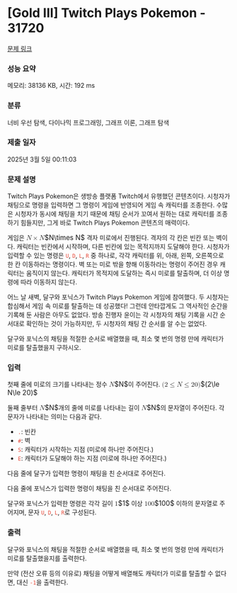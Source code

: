 # [Gold III] Twitch Plays Pokemon - 31720 

[문제 링크](https://www.acmicpc.net/problem/31720) 

### 성능 요약

메모리: 38136 KB, 시간: 192 ms

### 분류

너비 우선 탐색, 다이나믹 프로그래밍, 그래프 이론, 그래프 탐색

### 제출 일자

2025년 3월 5일 00:11:03

### 문제 설명

<p>Twitch Plays Pokemon은 생방송 플랫폼 Twitch에서 유행했던 콘텐츠이다. 시청자가 채팅으로 명령을 입력하면 그 명령이 게임에 반영되어 게임 속 캐릭터를 조종한다. 수많은 시청자가 동시에 채팅을 치기 때문에 채팅 순서가 꼬여서 원하는 대로 캐릭터를 조종하기 힘들지만, 그게 바로 Twitch Plays Pokemon 콘텐츠의 매력이다.</p>

<p>게임은 <mjx-container class="MathJax" jax="CHTML" style="font-size: 109%; position: relative;"><mjx-math class="MJX-TEX" aria-hidden="true"><mjx-mi class="mjx-i"><mjx-c class="mjx-c1D441 TEX-I"></mjx-c></mjx-mi><mjx-mo class="mjx-n" space="3"><mjx-c class="mjx-cD7"></mjx-c></mjx-mo><mjx-mi class="mjx-i" space="3"><mjx-c class="mjx-c1D441 TEX-I"></mjx-c></mjx-mi></mjx-math><mjx-assistive-mml unselectable="on" display="inline"><math xmlns="http://www.w3.org/1998/Math/MathML"><mi>N</mi><mo>×</mo><mi>N</mi></math></mjx-assistive-mml><span aria-hidden="true" class="no-mathjax mjx-copytext">$N\times N$</span></mjx-container> 격자 미로에서 진행된다. 격자의 각 칸은 빈칸 또는 벽이다. 캐릭터는 빈칸에서 시작하며, 다른 빈칸에 있는 목적지까지 도달해야 한다. 시청자가 입력할 수 있는 명령은 <span style="color:#e74c3c;"><code>U</code></span>, <span style="color:#e74c3c;"><code>D</code></span>, <span style="color:#e74c3c;"><code>L</code></span>, <span style="color:#e74c3c;"><code>R</code></span> 중 하나로, 각각 캐릭터를 위, 아래, 왼쪽, 오른쪽으로 한 칸 이동하라는 명령이다. 벽 또는 미로 밖을 향해 이동하라는 명령이 주어진 경우 캐릭터는 움직이지 않는다. 캐릭터가 목적지에 도달하는 즉시 미로를 탈출하며, 더 이상 명령에 따라 이동하지 않는다.</p>

<p>어느 날 새벽, 달구와 포닉스가 Twitch Plays Pokemon 게임에 참여했다. 두 시청자는 합심해서 게임 속 미로를 탈출하는 데 성공했다! 그런데 안타깝게도 그 역사적인 순간을 기록해 둔 사람은 아무도 없었다. 방송 진행자 윤이는 각 시청자의 채팅 기록을 시간 순서대로 확인하는 것이 가능하지만, 두 시청자의 채팅 간 순서를 알 수는 없었다.</p>

<p>달구와 포닉스의 채팅을 적절한 순서로 배열했을 때, 최소 몇 번의 명령 만에 캐릭터가 미로를 탈출했을지 구하시오.</p>

### 입력 

 <p>첫째 줄에 미로의 크기를 나타내는 정수 <mjx-container class="MathJax" jax="CHTML" style="font-size: 109%; position: relative;"><mjx-math class="MJX-TEX" aria-hidden="true"><mjx-mi class="mjx-i"><mjx-c class="mjx-c1D441 TEX-I"></mjx-c></mjx-mi></mjx-math><mjx-assistive-mml unselectable="on" display="inline"><math xmlns="http://www.w3.org/1998/Math/MathML"><mi>N</mi></math></mjx-assistive-mml><span aria-hidden="true" class="no-mathjax mjx-copytext">$N$</span></mjx-container>이 주어진다. <mjx-container class="MathJax" jax="CHTML" style="font-size: 109%; position: relative;"><mjx-math class="MJX-TEX" aria-hidden="true"><mjx-mo class="mjx-n"><mjx-c class="mjx-c28"></mjx-c></mjx-mo><mjx-mn class="mjx-n"><mjx-c class="mjx-c32"></mjx-c></mjx-mn><mjx-mo class="mjx-n" space="4"><mjx-c class="mjx-c2264"></mjx-c></mjx-mo><mjx-mi class="mjx-i" space="4"><mjx-c class="mjx-c1D441 TEX-I"></mjx-c></mjx-mi><mjx-mo class="mjx-n" space="4"><mjx-c class="mjx-c2264"></mjx-c></mjx-mo><mjx-mn class="mjx-n" space="4"><mjx-c class="mjx-c32"></mjx-c><mjx-c class="mjx-c30"></mjx-c></mjx-mn><mjx-mo class="mjx-n"><mjx-c class="mjx-c29"></mjx-c></mjx-mo></mjx-math><mjx-assistive-mml unselectable="on" display="inline"><math xmlns="http://www.w3.org/1998/Math/MathML"><mo stretchy="false">(</mo><mn>2</mn><mo>≤</mo><mi>N</mi><mo>≤</mo><mn>20</mn><mo stretchy="false">)</mo></math></mjx-assistive-mml><span aria-hidden="true" class="no-mathjax mjx-copytext">$(2\le N\le 20)$</span> </mjx-container></p>

<p>둘째 줄부터 <mjx-container class="MathJax" jax="CHTML" style="font-size: 109%; position: relative;"><mjx-math class="MJX-TEX" aria-hidden="true"><mjx-mi class="mjx-i"><mjx-c class="mjx-c1D441 TEX-I"></mjx-c></mjx-mi></mjx-math><mjx-assistive-mml unselectable="on" display="inline"><math xmlns="http://www.w3.org/1998/Math/MathML"><mi>N</mi></math></mjx-assistive-mml><span aria-hidden="true" class="no-mathjax mjx-copytext">$N$</span></mjx-container>개의 줄에 미로를 나타내는 길이 <mjx-container class="MathJax" jax="CHTML" style="font-size: 109%; position: relative;"><mjx-math class="MJX-TEX" aria-hidden="true"><mjx-mi class="mjx-i"><mjx-c class="mjx-c1D441 TEX-I"></mjx-c></mjx-mi></mjx-math><mjx-assistive-mml unselectable="on" display="inline"><math xmlns="http://www.w3.org/1998/Math/MathML"><mi>N</mi></math></mjx-assistive-mml><span aria-hidden="true" class="no-mathjax mjx-copytext">$N$</span></mjx-container>의 문자열이 주어진다. 각 문자가 나타내는 의미는 다음과 같다.</p>

<ul>
	<li><span style="color:#e74c3c;"><code>.</code></span>: 빈칸</li>
	<li><span style="color:#e74c3c;"><code>#</code></span>: 벽</li>
	<li><span style="color:#e74c3c;"><code>S</code></span>: 캐릭터가 시작하는 지점 (미로에 하나만 주어진다.)</li>
	<li><span style="color:#e74c3c;"><code>E</code></span>: 캐릭터가 도달해야 하는 지점 (미로에 하나만 주어진다.)</li>
</ul>

<p>다음 줄에 달구가 입력한 명령이 채팅을 친 순서대로 주어진다.</p>

<p>다음 줄에 포닉스가 입력한 명령이 채팅을 친 순서대로 주어진다.</p>

<p>달구와 포닉스가 입력한 명령은 각각 길이 <mjx-container class="MathJax" jax="CHTML" style="font-size: 109%; position: relative;"><mjx-math class="MJX-TEX" aria-hidden="true"><mjx-mn class="mjx-n"><mjx-c class="mjx-c31"></mjx-c></mjx-mn></mjx-math><mjx-assistive-mml unselectable="on" display="inline"><math xmlns="http://www.w3.org/1998/Math/MathML"><mn>1</mn></math></mjx-assistive-mml><span aria-hidden="true" class="no-mathjax mjx-copytext">$1$</span></mjx-container> 이상 <mjx-container class="MathJax" jax="CHTML" style="font-size: 109%; position: relative;"><mjx-math class="MJX-TEX" aria-hidden="true"><mjx-mn class="mjx-n"><mjx-c class="mjx-c31"></mjx-c><mjx-c class="mjx-c30"></mjx-c><mjx-c class="mjx-c30"></mjx-c></mjx-mn></mjx-math><mjx-assistive-mml unselectable="on" display="inline"><math xmlns="http://www.w3.org/1998/Math/MathML"><mn>100</mn></math></mjx-assistive-mml><span aria-hidden="true" class="no-mathjax mjx-copytext">$100$</span></mjx-container> 이하의 문자열로 주어지며, 문자 <span style="color:#e74c3c;"><code>U</code></span>, <span style="color:#e74c3c;"><code>D</code></span>, <span style="color:#e74c3c;"><code>L</code></span>, <span style="color:#e74c3c;"><code>R</code></span>로 구성된다.</p>

### 출력 

 <p>달구와 포닉스의 채팅을 적절한 순서로 배열했을 때, 최소 몇 번의 명령 만에 캐릭터가 미로를 탈출했을지를 출력한다.</p>

<p>만약 (전산 오류 등의 이유로) 채팅을 어떻게 배열해도 캐릭터가 미로를 탈출할 수 없다면, 대신 <span style="color:#e74c3c;"><code>-1</code></span>을 출력한다.</p>

